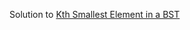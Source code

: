 Solution to [Kth Smallest Element in a BST](https://leetcode.com/problems/kth-smallest-element-in-a-bst)
